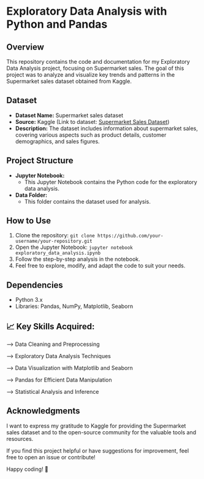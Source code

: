 # Exploratory Data Analysis with Python and Pandas

## Overview
This repository contains the code and documentation for my Exploratory Data Analysis project, focusing on Supermarket sales. The goal of this project was to analyze and visualize key trends and patterns in the Supermarket sales dataset obtained from Kaggle.

## Dataset
- **Dataset Name:** Supermarket sales dataset
- **Source:** Kaggle (Link to dataset: [Supermarket Sales Dataset](https://www.kaggle.com/datasets/aungpyaeap/supermarket-sales))
- **Description:** The dataset includes information about supermarket sales, covering various aspects such as product details, customer demographics, and sales figures.

## Project Structure
- **Jupyter Notebook:** 
  - This Jupyter Notebook contains the Python code for the exploratory data analysis.
- **Data Folder:** 
  - This folder contains the dataset used for analysis.

## How to Use
1. Clone the repository: `git clone https://github.com/your-username/your-repository.git`
2. Open the Jupyter Notebook: `jupyter notebook exploratory_data_analysis.ipynb`
3. Follow the step-by-step analysis in the notebook.
4. Feel free to explore, modify, and adapt the code to suit your needs.

## Dependencies
- Python 3.x
- Libraries: Pandas, NumPy, Matplotlib, Seaborn
## 📈 Key Skills Acquired:

--> Data Cleaning and Preprocessing


--> Exploratory Data Analysis Techniques


--> Data Visualization with Matplotlib and Seaborn


--> Pandas for Efficient Data Manipulation


--> Statistical Analysis and Inference

## Acknowledgments
I want to express my gratitude to Kaggle for providing the Supermarket sales dataset and to the open-source community for the valuable tools and resources.

If you find this project helpful or have suggestions for improvement, feel free to open an issue or contribute!

Happy coding! 🚀
